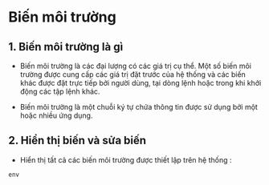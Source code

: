 # Biến môi trường
## 1. Biến môi trường là gì 
- Biến môi trường là các đại lượng có các giá trị cụ thể. Một số biến môi trường được cung cấp các giá trị đặt trước của hệ thống và các biến khác được đặt trực tiếp bởi người dùng, tại dòng lệnh hoặc trong khi khởi động các tập lệnh khác.

- Biến môi trường là một chuỗi ký tự chứa thông tin được sử dụng bởi một hoặc nhiều ứng dụng.
## 2. Hiển thị biến và sửa biến
 - Hiển thị tất cả các biến môi trường được thiết lập trên hệ thống : 
 ````
 env
 ````
 
 
